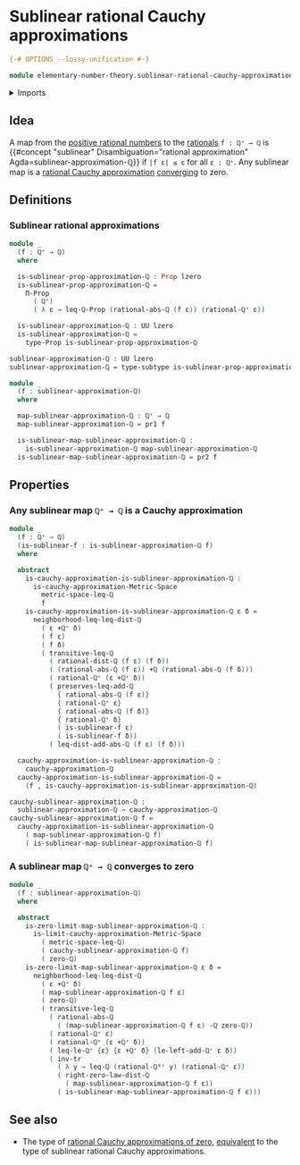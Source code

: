 # Sublinear rational Cauchy approximations

```agda
{-# OPTIONS --lossy-unification #-}

module elementary-number-theory.sublinear-rational-cauchy-approximations where
```

<details><summary>Imports</summary>

```agda
open import elementary-number-theory.absolute-value-rational-numbers
open import elementary-number-theory.addition-rational-numbers
open import elementary-number-theory.difference-rational-numbers
open import elementary-number-theory.distance-rational-numbers
open import elementary-number-theory.inequality-rational-numbers
open import elementary-number-theory.nonnegative-rational-numbers
open import elementary-number-theory.positive-rational-numbers
open import elementary-number-theory.rational-numbers

open import foundation.dependent-pair-types
open import foundation.propositions
open import foundation.subtypes
open import foundation.transport-along-identifications
open import foundation.universe-levels

open import metric-spaces.cauchy-approximations-metric-spaces
open import metric-spaces.convergent-cauchy-approximations-metric-spaces
open import metric-spaces.metric-space-of-rational-numbers
open import metric-spaces.metric-spaces
open import metric-spaces.rational-cauchy-approximations
```

</details>

## Idea

A map from the
[positive rational numbers](elementary-number-theory.positive-rational-numbers.md)
to the [rationals](elementary-number-theory.rational-numbers.md) `f : ℚ⁺ → ℚ` is
{{#concept "sublinear" Disambiguation="rational approximation" Agda=sublinear-approximation-ℚ}}
if `|f ε| ≤ ε` for all `ε : ℚ⁺`. Any sublinear map is a
[rational Cauchy approximation](metric-spaces.rational-cauchy-approximations.md)
[converging](metric-spaces.convergent-cauchy-approximations-metric-spaces.md) to
zero.

## Definitions

### Sublinear rational approximations

```agda
module _
  (f : ℚ⁺ → ℚ)
  where

  is-sublinear-prop-approximation-ℚ : Prop lzero
  is-sublinear-prop-approximation-ℚ =
    Π-Prop
      ( ℚ⁺)
      ( λ ε → leq-ℚ-Prop (rational-abs-ℚ (f ε)) (rational-ℚ⁺ ε))

  is-sublinear-approximation-ℚ : UU lzero
  is-sublinear-approximation-ℚ =
    type-Prop is-sublinear-prop-approximation-ℚ

sublinear-approximation-ℚ : UU lzero
sublinear-approximation-ℚ = type-subtype is-sublinear-prop-approximation-ℚ

module _
  (f : sublinear-approximation-ℚ)
  where

  map-sublinear-approximation-ℚ : ℚ⁺ → ℚ
  map-sublinear-approximation-ℚ = pr1 f

  is-sublinear-map-sublinear-approximation-ℚ :
    is-sublinear-approximation-ℚ map-sublinear-approximation-ℚ
  is-sublinear-map-sublinear-approximation-ℚ = pr2 f
```

## Properties

### Any sublinear map `ℚ⁺ → ℚ` is a Cauchy approximation

```agda
module _
  (f : ℚ⁺ → ℚ)
  (is-sublinear-f : is-sublinear-approximation-ℚ f)
  where

  abstract
    is-cauchy-approximation-is-sublinear-approximation-ℚ :
      is-cauchy-approximation-Metric-Space
        metric-space-leq-ℚ
        f
    is-cauchy-approximation-is-sublinear-approximation-ℚ ε δ =
      neighborhood-leq-leq-dist-ℚ
        ( ε +ℚ⁺ δ)
        ( f ε)
        ( f δ)
        ( transitive-leq-ℚ
          ( rational-dist-ℚ (f ε) (f δ))
          ( (rational-abs-ℚ (f ε)) +ℚ (rational-abs-ℚ (f δ)))
          ( rational-ℚ⁺ (ε +ℚ⁺ δ))
          ( preserves-leq-add-ℚ
            { rational-abs-ℚ (f ε)}
            { rational-ℚ⁺ ε}
            { rational-abs-ℚ (f δ)}
            { rational-ℚ⁺ δ}
            ( is-sublinear-f ε)
            ( is-sublinear-f δ))
          ( leq-dist-add-abs-ℚ (f ε) (f δ)))

  cauchy-approximation-is-sublinear-approximation-ℚ :
    cauchy-approximation-ℚ
  cauchy-approximation-is-sublinear-approximation-ℚ =
    (f , is-cauchy-approximation-is-sublinear-approximation-ℚ)

cauchy-sublinear-approximation-ℚ :
  sublinear-approximation-ℚ → cauchy-approximation-ℚ
cauchy-sublinear-approximation-ℚ f =
  cauchy-approximation-is-sublinear-approximation-ℚ
    ( map-sublinear-approximation-ℚ f)
    ( is-sublinear-map-sublinear-approximation-ℚ f)
```

### A sublinear map `ℚ⁺ → ℚ` converges to zero

```agda
module _
  (f : sublinear-approximation-ℚ)
  where

  abstract
    is-zero-limit-map-sublinear-approximation-ℚ :
      is-limit-cauchy-approximation-Metric-Space
        ( metric-space-leq-ℚ)
        ( cauchy-sublinear-approximation-ℚ f)
        ( zero-ℚ)
    is-zero-limit-map-sublinear-approximation-ℚ ε δ =
      neighborhood-leq-leq-dist-ℚ
        ( ε +ℚ⁺ δ)
        ( map-sublinear-approximation-ℚ f ε)
        ( zero-ℚ)
        ( transitive-leq-ℚ
          ( rational-abs-ℚ
            ( (map-sublinear-approximation-ℚ f ε) -ℚ zero-ℚ))
          ( rational-ℚ⁺ ε)
          ( rational-ℚ⁺ (ε +ℚ⁺ δ))
          ( leq-le-ℚ⁺ {ε} {ε +ℚ⁺ δ} (le-left-add-ℚ⁺ ε δ))
          ( inv-tr
            ( λ y → leq-ℚ (rational-ℚ⁰⁺ y) (rational-ℚ⁺ ε))
            ( right-zero-law-dist-ℚ
              ( map-sublinear-approximation-ℚ f ε))
            ( is-sublinear-map-sublinear-approximation-ℚ f ε)))
```

## See also

- The type of
  [rational Cauchy approximations of zero](metric-spaces.rational-cauchy-approximations-of-zero.md),
  [equivalent](foundation.equivalences.md) to the type of sublinear rational
  Cauchy approximations.
